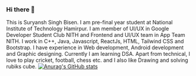 ### Hi there 👋

<!--
**07suryansh/07suryansh** is a ✨ _special_ ✨ repository because its `README.md` (this file) appears on your GitHub profile.

Here are some ideas to get you started:

- 🔭 I’m currently working on ...
- 🌱 I’m currently learning ...
- 👯 I’m looking to collaborate on ...
- 🤔 I’m looking for help with ...
- 💬 Ask me about ...
- 📫 How to reach me: ...
- 😄 Pronouns: ...
- ⚡ Fun fact: ...
-->
This is Suryansh Singh Bisen. I am pre-final year student at National Institute of Technology Hamirpur. I am member of UI/UX in Google Developer Student Club NITH and Frontend and UI/UX team in App Team NITH. I work in C++, Java, Javascript, ReactJs, HTML, Tailwind CSS and Bootstrap. I have experience in Web development, Android development and Graphic designing. Currently I am learning DSA. Apart from technical, I love to play cricket, football, chess etc. and I also like Drawing and solving rubiks cube.
[![Anurag's GitHub stats](https://github-readme-stats.vercel.app/api?07suryansh=anuraghazra)](https://github.com/anuraghazra/github-readme-stats)
